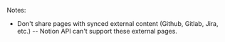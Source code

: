 Notes:
- Don't share pages with synced external content (Github, Gitlab, Jira, etc.) -- Notion API can't support these external pages.